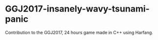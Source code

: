 # GGJ2017-insanely-wavy-tsunami-panic
Contribution to the GGJ2017, 24 hours game made in C++ using Harfang.
